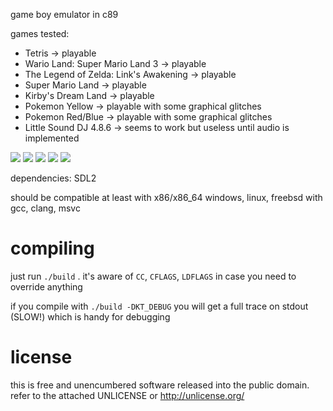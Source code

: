 game boy emulator in c89

games tested:
* Tetris -> playable
* Wario Land: Super Mario Land 3 -> playable
* The Legend of Zelda: Link's Awakening -> playable
* Super Mario Land -> playable
* Kirby's Dream Land -> playable
* Pokemon Yellow -> playable with some graphical glitches
* Pokemon Red/Blue -> playable with some graphical glitches
* Little Sound DJ 4.8.6 -> seems to work but useless until audio
  is implemented

![](https://i.imgur.com/cuw3Z9O.gif)
![](https://i.imgur.com/zj0k5Ch.png)
![](https://i.imgur.com/TiNooIR.png)
![](https://i.imgur.com/TC5ViLl.png)
![](https://i.imgur.com/4Ou7fGI.png)

dependencies: SDL2

should be compatible at least with x86/x86\_64 windows, linux, freebsd
with gcc, clang, msvc

# compiling
just run ```./build``` . it's aware of ```CC```, ```CFLAGS```,
```LDFLAGS``` in case you need to override anything

if you compile with ```./build -DKT_DEBUG``` you will get a full trace
on stdout (SLOW!) which is handy for debugging

# license
this is free and unencumbered software released into the public domain.
refer to the attached UNLICENSE or http://unlicense.org/
